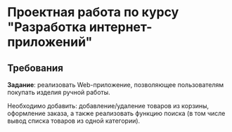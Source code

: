 # Проектная работа по курсу "Разработка интернет-приложений"

## Требования

**Задание**: реализовать Web-приложение, позволяющее пользователям покупать изделия ручной работы.

Необходимо добавить: добавление/удаление товаров из корзины, оформление заказа, а также реализовать функцию поиска (в том числе вывод списка товаров из одной категории). 

